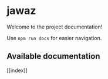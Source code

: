 # jawaz

Welcome to the project documentation!

Use `npm run docs` for easier navigation.

## Available documentation

[[index]]
